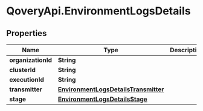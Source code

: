 # QoveryApi.EnvironmentLogsDetails

## Properties

Name | Type | Description | Notes
------------ | ------------- | ------------- | -------------
**organizationId** | **String** |  | [optional] 
**clusterId** | **String** |  | [optional] 
**executionId** | **String** |  | [optional] 
**transmitter** | [**EnvironmentLogsDetailsTransmitter**](EnvironmentLogsDetailsTransmitter.md) |  | [optional] 
**stage** | [**EnvironmentLogsDetailsStage**](EnvironmentLogsDetailsStage.md) |  | [optional] 


